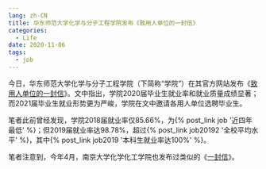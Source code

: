 ```yaml
---
lang: zh-CN
title: 华东师范大学化学与分子工程学院发布《致用人单位的一封信》
categories:
  - Life
date: 2020-11-06
tags:
  - job
---
```

今日，华东师范大学化学与分子工程学院（下简称“学院”）在其官方网站发布《[致用人单位的一封信](http://www.chem.ecnu.edu.cn/1a/ab/c26578a334507/page.htm)》。文中指出，学院2020届毕业生就业率和就业质量成绩显著；而2021届毕业生就业形势更为严峻，学院在文中邀请各用人单位选聘毕业生。

笔者此前曾经发现，学院2018届就业率仅85.66%，为{% post_link job '近四年最低' %}；但2019届就业率达98.78%，超过{% post_link job20192 '全校平均水平' %}，其中{% post_link job2019 '本科生就业率达100%' %}。

笔者注意到，今年4月，南京大学化学化工学院也发布过类似的《[一封信](https://mp.weixin.qq.com/s/70nyxgecCVL3D6Yvinlp0w)》。
